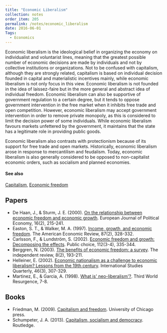 ```yaml
---
title: "Economic Liberalism"
collection: notes
order_item: 205
permalink: /notes/economic_liberalism
date: 2016-06-01
Tags:
  - Economics
---
```


Economic liberalism is the ideological belief in organizing the economy on individualist and voluntarist lines, meaning that the greatest possible number of economic decisions are made by individuals and not by collective institutions or organizations. Not to be confused with capitalism, although they are strongly related, capitalism is based on individual decision founded in capital and materialistic incentives mainly, while economic liberalism is not only focus in this view. Economic liberalism is not founded in the idea of laissez-faire but in the more general and abstract idea of individual freedom. Economic liberalism can also be supportive of government regulation to a certain degree, but it tends to oppose government intervention in the free market when it inhibits free trade and open competition. However, economic liberalism may accept government intervention in order to remove private monopoly, as this is considered to limit the decision power of some individuals. While economic liberalism favours markets unfettered by the government, it maintains that the state has a legitimate role in providing public goods.

Economic liberalism also contrasts with protectionism because of its support for free trade and open markets. Historically, economic liberalism arose in response to mercantilism and feudalism. Today, economic liberalism is also generally considered to be opposed to non-capitalist economic orders, such as socialism and planned economies.


#### See also
[Capitalism](/notes/capitalism), [Economic freedom](/notes/economic_freedom)




## Papers
* De Haan, J., & Sturm, J. E. (2000). [On the relationship between economic freedom and economic growth](http://down.cenet.org.cn/upfile/34/20051124194831130.pdf). European Journal of Political Economy, 16(2), 215-241.
* Easton, S. T., & Walker, M. A. (1997). [Income, growth, and economic freedom](http://www.jstor.org/stable/2950940). The American Economic Review, 87(2), 328-332.
* Carlsson, F., & Lundström, S. (2002). [Economic freedom and growth: Decomposing the effects](https://gupea.ub.gu.se/bitstream/2077/2889/1/gunwpe0033.pdf). Public choice, 112(3-4), 335-344.
* Berggren, N. (2003). [The benefits of economic freedom: a survey](http://www.independent.org/pdf/tir/tir_08_2_2_berggren.pdf). The independent review, 8(2), 193-211.
* Helleiner, E. (2002). [Economic nationalism as a challenge to economic liberalism? Lessons from the 19th century](http://homes.ieu.edu.tr/~ibagdadi/INT230/Eric%20Helleiner%20-%20Economic%20Nationalism%20as%20a%20Challenge%20to%20Economic%20Liberalism.pdf). International Studies Quarterly, 46(3), 307-329.
* Martinez, E., & Garcia, A. (1998). [What is' neo-liberalism'?](http://occupydaytona.org/images/pdf/what_is_neo-liberalism.pdf). Third World Resurgence, 7-8.


## Books
* Friedman, M. (2009). [Capitalism and freedom](https://www.goodreads.com/book/show/51877.Capitalism_and_Freedom). University of Chicago press.
* Schumpeter, J. A. (2013). [Capitalism, socialism and democracy](https://www.goodreads.com/book/show/134798.Capitalism_Socialism_and_Democracy). Routledge.


